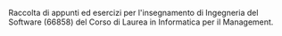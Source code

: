 Raccolta di appunti ed esercizi per l'insegnamento di Ingegneria del Software (66858) del Corso di Laurea in Informatica per il Management.

